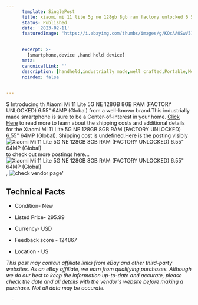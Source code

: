 ```yaml
---
      template: SinglePost
      title: xiaomi mi 11 lite 5g ne 128gb 8gb ram factory unlocked 6 55 64mp global 
      status: Published
      date: '2023-02-11'
      featuredImage: 'https://i.ebayimg.com/thumbs/images/g/KOcAAOSwV51hcaTW/s-l225.jpg'
       

      excerpt: >-
        [smartphone,device ,hand held device]
      meta:
      canonicalLink: ''
      description: [handheld,industrially made,well crafted,Portable,Mobile,Compact,Convenient,Lightweight,Maneuverable,Man-portable,Miniature,Carriable,Hand-held,Light,Holdable,Transportable,Mobile device,Pocket-sized,On-the-go,Wireless,Cordless,Compact size,Convenient size, smartphone,device ,hand held device]
      noindex: false
      

---
```

$
      Introducing th Xiaomi Mi 11 Lite 5G NE 128GB 8GB RAM (FACTORY UNLOCKED) 6.55" 64MP (Global) from a well-known brand.This industrially made smartphone is sure to be a Center-of-interest in your home. [Click Here](https://www.ebay.com/itm/194803459099?hash=item2d5b30e41b%3Ag%3AKOcAAOSwV51hcaTW&mkevt=1&mkcid=1&mkrid=711-53200-19255-0&campid=%253CePNCampaignId%253E&customid=%253CreferenceId%253E&toolid=10049) to read more to learn about the shipping costs and additional details for the Xiaomi Mi 11 Lite 5G NE 128GB 8GB RAM (FACTORY UNLOCKED) 6.55" 64MP (Global). Shipping cost is undefined.Here is the posting visibly ![Xiaomi Mi 11 Lite 5G NE 128GB 8GB RAM (FACTORY UNLOCKED) 6.55" 64MP (Global)](https://i.ebayimg.com/thumbs/images/g/KOcAAOSwV51hcaTW/s-l225.jpg) to check out more postings here... ![Xiaomi Mi 11 Lite 5G NE 128GB 8GB RAM (FACTORY UNLOCKED) 6.55" 64MP (Global)](https://i.ebayimg.com/images/g/KOcAAOSwV51hcaTW/s-l1200.jpg), ![check vendor page](https://origin-galleryplus.ebayimg.com/ws/web/194803459099_2_0_1/225x225.jpg)'

      

 ## Technical Facts 



     
      

 - Condition- New 


      

 - Listed Price- 295.99 


      

 - Currency- USD 


      

 - Feedback score - 124867 


      

 - Location - US 


      
      

 *_This post may contain affiliate links from eBay and other third-party websites. As an eBay affiliate, we earn from qualifying purchases. Although we do our best to keep the information up-to-date and accurate, please check the date and all details with the vendor's website before making a purchase. Not all data may be accurate._*




      -
